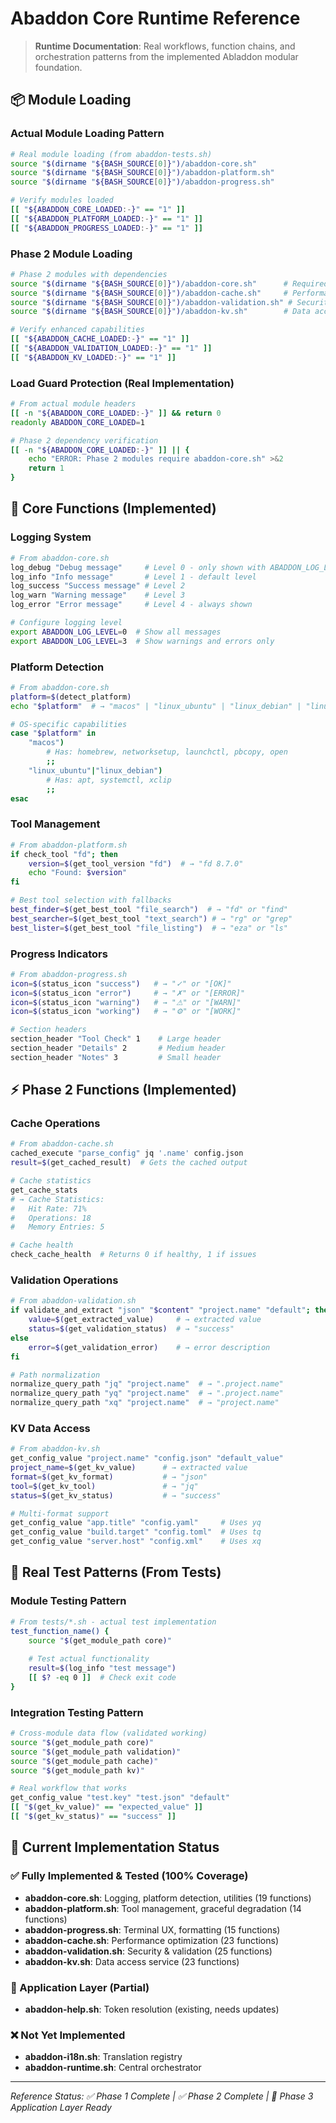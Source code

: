 # Abaddon Core Runtime Reference

> **Runtime Documentation**: Real workflows, function chains, and orchestration patterns from the implemented Abladdon modular foundation.

## 📦 **Module Loading**

### **Actual Module Loading Pattern**
```bash
# Real module loading (from abaddon-tests.sh)
source "$(dirname "${BASH_SOURCE[0]}")/abaddon-core.sh"
source "$(dirname "${BASH_SOURCE[0]}")/abaddon-platform.sh" 
source "$(dirname "${BASH_SOURCE[0]}")/abaddon-progress.sh"

# Verify modules loaded
[[ "${ABADDON_CORE_LOADED:-}" == "1" ]]
[[ "${ABADDON_PLATFORM_LOADED:-}" == "1" ]]
[[ "${ABADDON_PROGRESS_LOADED:-}" == "1" ]]
```

### **Phase 2 Module Loading**
```bash
# Phase 2 modules with dependencies
source "$(dirname "${BASH_SOURCE[0]}")/abaddon-core.sh"      # Required first
source "$(dirname "${BASH_SOURCE[0]}")/abaddon-cache.sh"     # Performance utilities
source "$(dirname "${BASH_SOURCE[0]}")/abaddon-validation.sh" # Security utilities
source "$(dirname "${BASH_SOURCE[0]}")/abaddon-kv.sh"        # Data access service

# Verify enhanced capabilities
[[ "${ABADDON_CACHE_LOADED:-}" == "1" ]]
[[ "${ABADDON_VALIDATION_LOADED:-}" == "1" ]]
[[ "${ABADDON_KV_LOADED:-}" == "1" ]]
```

### **Load Guard Protection (Real Implementation)**
```bash
# From actual module headers
[[ -n "${ABADDON_CORE_LOADED:-}" ]] && return 0
readonly ABADDON_CORE_LOADED=1

# Phase 2 dependency verification
[[ -n "${ABADDON_CORE_LOADED:-}" ]] || {
    echo "ERROR: Phase 2 modules require abaddon-core.sh" >&2
    return 1
}
```

## 🔧 **Core Functions (Implemented)**

### **Logging System**
```bash
# From abaddon-core.sh
log_debug "Debug message"     # Level 0 - only shown with ABADDON_LOG_LEVEL=0
log_info "Info message"       # Level 1 - default level
log_success "Success message" # Level 2 
log_warn "Warning message"    # Level 3
log_error "Error message"     # Level 4 - always shown

# Configure logging level
export ABADDON_LOG_LEVEL=0  # Show all messages
export ABADDON_LOG_LEVEL=3  # Show warnings and errors only
```

### **Platform Detection**
```bash
# From abaddon-core.sh
platform=$(detect_platform)
echo "$platform"  # → "macos" | "linux_ubuntu" | "linux_debian" | "linux_centos" | "unknown"

# OS-specific capabilities
case "$platform" in
    "macos")
        # Has: homebrew, networksetup, launchctl, pbcopy, open
        ;;
    "linux_ubuntu"|"linux_debian")
        # Has: apt, systemctl, xclip
        ;;
esac
```

### **Tool Management**
```bash
# From abaddon-platform.sh
if check_tool "fd"; then
    version=$(get_tool_version "fd")  # → "fd 8.7.0"
    echo "Found: $version"
fi

# Best tool selection with fallbacks
best_finder=$(get_best_tool "file_search")  # → "fd" or "find"
best_searcher=$(get_best_tool "text_search") # → "rg" or "grep"
best_lister=$(get_best_tool "file_listing")  # → "eza" or "ls"
```

### **Progress Indicators**
```bash
# From abaddon-progress.sh
icon=$(status_icon "success")   # → "✓" or "[OK]"
icon=$(status_icon "error")     # → "✗" or "[ERROR]"
icon=$(status_icon "warning")   # → "⚠" or "[WARN]"
icon=$(status_icon "working")   # → "⚙" or "[WORK]"

# Section headers
section_header "Tool Check" 1    # Large header
section_header "Details" 2       # Medium header
section_header "Notes" 3         # Small header
```

## ⚡ **Phase 2 Functions (Implemented)**

### **Cache Operations**
```bash
# From abaddon-cache.sh
cached_execute "parse_config" jq '.name' config.json
result=$(get_cached_result)  # Gets the cached output

# Cache statistics
get_cache_stats
# → Cache Statistics:
#   Hit Rate: 71%
#   Operations: 18
#   Memory Entries: 5

# Cache health
check_cache_health  # Returns 0 if healthy, 1 if issues
```

### **Validation Operations**  
```bash
# From abaddon-validation.sh
if validate_and_extract "json" "$content" "project.name" "default"; then
    value=$(get_extracted_value)     # → extracted value
    status=$(get_validation_status)  # → "success"
else
    error=$(get_validation_error)    # → error description
fi

# Path normalization
normalize_query_path "jq" "project.name"  # → ".project.name"
normalize_query_path "yq" "project.name"  # → ".project.name"
normalize_query_path "xq" "project.name"  # → "project.name"
```

### **KV Data Access**
```bash
# From abaddon-kv.sh
get_config_value "project.name" "config.json" "default_value"
project_name=$(get_kv_value)      # → extracted value
format=$(get_kv_format)           # → "json"
tool=$(get_kv_tool)               # → "jq"
status=$(get_kv_status)           # → "success"

# Multi-format support
get_config_value "app.title" "config.yaml"     # Uses yq
get_config_value "build.target" "config.toml"  # Uses tq
get_config_value "server.host" "config.xml"    # Uses xq
```

## 🧪 **Real Test Patterns (From Tests)**

### **Module Testing Pattern**
```bash
# From tests/*.sh - actual test implementation
test_function_name() {
    source "$(get_module_path core)"
    
    # Test actual functionality
    result=$(log_info "test message")
    [[ $? -eq 0 ]]  # Check exit code
}
```

### **Integration Testing Pattern**  
```bash
# Cross-module data flow (validated working)
source "$(get_module_path core)"
source "$(get_module_path validation)"
source "$(get_module_path cache)"
source "$(get_module_path kv)"

# Real workflow that works
get_config_value "test.key" "test.json" "default"
[[ "$(get_kv_value)" == "expected_value" ]]
[[ "$(get_kv_status)" == "success" ]]
```

## 🎯 **Current Implementation Status**

### **✅ Fully Implemented & Tested (100% Coverage)**
- **abaddon-core.sh**: Logging, platform detection, utilities (19 functions)
- **abaddon-platform.sh**: Tool management, graceful degradation (14 functions)  
- **abaddon-progress.sh**: Terminal UX, formatting (15 functions)
- **abaddon-cache.sh**: Performance optimization (23 functions)
- **abaddon-validation.sh**: Security & validation (25 functions)
- **abaddon-kv.sh**: Data access service (23 functions)

### **🔄 Application Layer (Partial)**
- **abaddon-help.sh**: Token resolution (existing, needs updates)

### **❌ Not Yet Implemented**
- **abaddon-i18n.sh**: Translation registry
- **abaddon-runtime.sh**: Central orchestrator

---

*Reference Status: ✅ Phase 1 Complete | ✅ Phase 2 Complete | 🎯 Phase 3 Application Layer Ready*